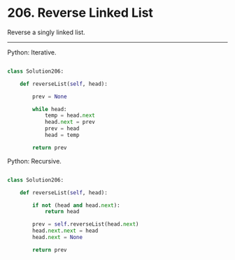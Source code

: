 # 206. Reverse Linked List

Reverse a singly linked list.

---

Python: Iterative.

```python

class Solution206:

    def reverseList(self, head):

        prev = None

        while head:
            temp = head.next
            head.next = prev
            prev = head
            head = temp

        return prev
```

Python: Recursive.

```python

class Solution206:

    def reverseList(self, head):

        if not (head and head.next):
            return head

        prev = self.reverseList(head.next)
        head.next.next = head
        head.next = None

        return prev
```
